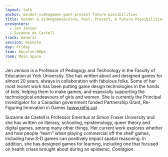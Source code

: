 ```yaml
---
layout: talk
anchor: Gender-videogames-past-present-future-possibilities
title: Gender & Videogames&colon; Past, Present, & Future Possibilities
presenters:
  - Jen Jenson
  - Suzanne de Castell
track: General
session: Keynote
day: Friday
time: 6&colon;00pm
room: Main Space
---
```

Jen Jenson is a Professor of Pedagogy and Technology in the Faculty of Education at York University. She has written about and designed games for almost 20 years, always in collaboration with fabulous folks. Some of her most recent work has been putting game design technologies in the hands of kids, helping them to make games, and especially supporting the technological endeavours of girls and women. She is currently the Principal Investigator for a Canadian government funded Partnership Grant, Re-Figuring Innovation in Games (www.refig.ca). 

Suzanne de Castell is Professor Emeritus at Simon Fraser University and she has written on literacy, schooling, epistemology, queer theory and digital games, among many other things. Her current work explores whether and how people “learn” when playing commercial off the shelf games, including how 3-D games can positively impact spatial reasoning. In addition, she has designed games for learning, including one that focused on health crises brought about during an epidemic, _Contagion_. 
